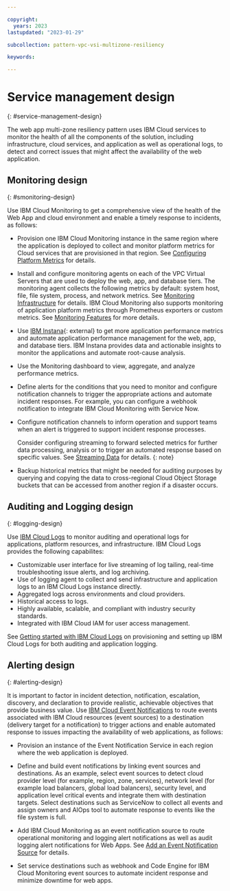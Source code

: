 ```yaml
---

copyright:
  years: 2023
lastupdated: "2023-01-29"

subcollection: pattern-vpc-vsi-multizone-resiliency

keywords:

---
```


# Service management design
{: #service-management-design}

The web app multi-zone resiliency pattern uses IBM Cloud services to monitor the health of all the components of the solution, including infrastructure, cloud services, and application as well as operational logs, to detect and correct issues that might affect the availability of the web application.

## Monitoring design
{: #smonitoring-design}

Use IBM Cloud Monitoring to get a comprehensive view of the health of the Web App and cloud environment and enable a timely response to incidents, as follows:

- Provision one IBM Cloud Monitoring instance in the same region where the application is deployed to collect and monitor platform metrics for Cloud services that are provisioned in that region. See [Configuring Platform Metrics](/docs/monitoring?topic=monitoring-getting-started#getting-started-step3-1) for details.

- Install and configure monitoring agents on each of the VPC Virtual Servers that are used to deploy the web, app, and database tiers. The monitoring agent collects the following metrics by default: system host, file, file system, process, and network metrics. See [Monitoring Infrastructure](/docs/monitoring?topic=monitoring-getting-started#getting-started-step3-2) for details. IBM Cloud Monitoring also supports monitoring of application platform metrics through Prometheus exporters or custom metrics. See [Monitoring Features](/docs/monitoring?topic=monitoring-features) for more details.

- Use [IBM Instana](https://www.ibm.com/docs/en/instana-observability/current?topic=overview){: external} to get more application performance metrics and automate application performance management for the web, app, and database tiers. IBM Instana provides data and actionable insights to monitor the applications and automate root-cause analysis.

- Use the Monitoring dashboard to view, aggregate, and analyze performance metrics.

- Define alerts for the conditions that you need to monitor and configure notification channels to trigger the appropriate actions and automate incident responses. For example, you can configure a webhook notification to integrate IBM Cloud Monitoring with Service Now.

- Configure notification channels to inform operation and support teams when an alert is triggered to support incident response processes.

    Consider configuring streaming to forward selected metrics for further data processing, analysis or to trigger an automated response based on specific values. See [Streaming Data](/docs/monitoring?topic=monitoring-data_streaming#data_streaming_ui) for details.
    {: note}

- Backup historical metrics that might be needed for auditing purposes by querying and copying the data to cross-regional Cloud Object Storage buckets that can be accessed from another region if a disaster occurs.

## Auditing and Logging design
{: #logging-design}

Use [IBM Cloud Logs](/docs/cloud-logs?topic=cloud-logs-about-cl) to monitor auditing and operational logs for applications, platform resources, and infrastructure.  IBM Cloud Logs provides the following capabilites:

- Customizable user interface for live streaming of log tailing, real-time troubleshooting issue alerts, and log archiving.
- Use of logging agent to collect and send infrastructure and application logs to an IBM Cloud Logs instance directly.
- Aggregated logs across environments and cloud providers.
- Historical access to logs.
- Highly available, scalable, and compliant with industry security standards.
- Integrated with IBM Cloud IAM for user access management.

See [Getting started with IBM Cloud Logs](docs/cloud-logs?topic=cloud-logs-getting-started) on provisioning and setting up IBM Cloud Logs for both auditing and application logging.

## Alerting design
{: #alerting-design}

It is important to factor in incident detection, notification, escalation, discovery, and declaration to provide realistic, achievable objectives that provide business value. Use [IBM Cloud Event Notifications](/docs/event-notifications?topic=event-notifications-en-about) to route events associated with IBM Cloud resources (event sources) to a destination (delivery target for a notification) to trigger actions and enable automated response to issues impacting the availability of web applications, as follows:

- Provision an instance of the Event Notification Service in each region where the web application is deployed.

- Define and build event notifications by linking event sources and destinations. As an example, select event sources to detect cloud provider level (for example, region, zone, services), network level (for example load balancers, global load balancers), security level, and application level critical events and integrate them with destination targets. Select destinations such as ServiceNow to collect all events and assign owners and AIOps tool to automate response to events like the file system is full.

- Add IBM Cloud Monitoring as an event notification source to route operational monitoring and logging alert notifications as well as audit logging alert notifications for Web Apps. See [Add an Event Notification Source](/docs/event-notifications?topic=event-notifications-en-add-source) for details.

- Set service destinations such as webhook and Code Engine for IBM Cloud Monitoring event sources to automate incident response and minimize downtime for web apps.
